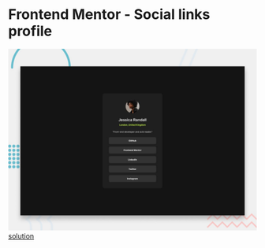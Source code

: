 # Frontend Mentor - Social links profile

![Design preview for the Social links profile coding challenge](./design/desktop-preview.jpg)
 [solution](https://www.frontendmentor.io/community)
